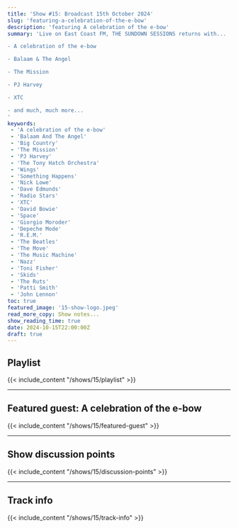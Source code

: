```yaml
---
title: 'Show #15: Broadcast 15th October 2024'
slug: 'featuring-a-celebration-of-the-e-bow'
description: 'featuring A celebration of the e-bow'
summary: 'Live on East Coast FM, THE SUNDOWN SESSIONS returns with...

- A celebration of the e-bow

- Balaam & The Angel

- The Mission

- PJ Harvey

- XTC

- and much, much more...
'
keywords:
 - 'A celebration of the e-bow'
 - 'Balaam And The Angel'
 - 'Big Country'
 - 'The Mission'
 - 'PJ Harvey'
 - 'The Tony Hatch Orchestra'
 - 'Wings'
 - 'Something Happens'
 - 'Nick Lowe'
 - 'Dave Edmunds'
 - 'Radio Stars'
 - 'XTC'
 - 'David Bowie'
 - 'Space'
 - 'Giorgio Moroder'
 - 'Depeche Mode'
 - 'R.E.M.'
 - 'The Beatles'
 - 'The Move'
 - 'The Music Machine'
 - 'Nazz'
 - 'Toni Fisher'
 - 'Skids'
 - 'The Ruts'
 - 'Patti Smith'
 - 'John Lennon'
toc: true
featured_image: '15-show-logo.jpeg'
read_more_copy: Show notes...
show_reading_time: true
date: 2024-10-15T22:00:00Z
draft: true
---
```


## Playlist
{{< include_content "/shows/15/playlist" >}}

---

## Featured guest: A celebration of the e-bow
{{< include_content "/shows/15/featured-guest" >}}

---

## Show discussion points
{{< include_content "/shows/15/discussion-points" >}}

---

## Track info
{{< include_content "/shows/15/track-info" >}}
